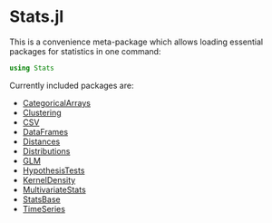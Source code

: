 Stats.jl
========

This is a convenience meta-package which allows loading essential packages for statistics in one command:
```julia
using Stats
```

Currently included packages are:
* [CategoricalArrays](https://github.com/JuliaData/CategoricalArrays.jl)
* [Clustering](https://github.com/JuliaStats/Clustering.jl)
* [CSV](https://github.com/JuliaData/CSV.jl)
* [DataFrames](https://github.com/JuliaData/DataFrames.jl)
* [Distances](https://github.com/JuliaStats/Distances.jl)
* [Distributions](https://github.com/JuliaStats/Distributions.jl)
* [GLM](https://github.com/JuliaStats/GLM.jl)
* [HypothesisTests](https://github.com/JuliaStats/HypothesisTests.jl)
* [KernelDensity](https://github.com/JuliaStats/KernelDensity.jl)
* [MultivariateStats](https://github.com/JuliaStats/MultivariateStats.jl)
* [StatsBase](https://github.com/JuliaStats/StatsBase.jl)
* [TimeSeries](https://github.com/JuliaStats/TimeSeries.jl)